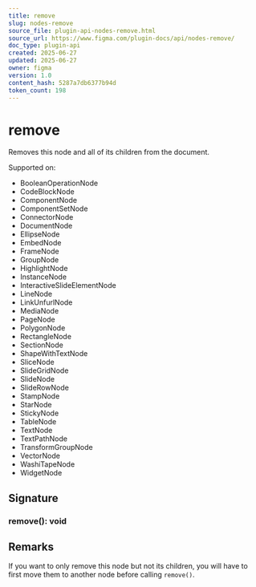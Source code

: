 ```yaml
---
title: remove
slug: nodes-remove
source_file: plugin-api-nodes-remove.html
source_url: https://www.figma.com/plugin-docs/api/nodes-remove/
doc_type: plugin-api
created: 2025-06-27
updated: 2025-06-27
owner: figma
version: 1.0
content_hash: 5287a7db6377b94d
token_count: 198
---
```

# remove

Removes this node and all of its children from the document.

 Supported on:

- BooleanOperationNode
- CodeBlockNode
- ComponentNode
- ComponentSetNode
- ConnectorNode
- DocumentNode
- EllipseNode
- EmbedNode
- FrameNode
- GroupNode
- HighlightNode
- InstanceNode
- InteractiveSlideElementNode
- LineNode
- LinkUnfurlNode
- MediaNode
- PageNode
- PolygonNode
- RectangleNode
- SectionNode
- ShapeWithTextNode
- SliceNode
- SlideGridNode
- SlideNode
- SlideRowNode
- StampNode
- StarNode
- StickyNode
- TableNode
- TextNode
- TextPathNode
- TransformGroupNode
- VectorNode
- WashiTapeNode
- WidgetNode

## Signature

### remove(): void

## Remarks

If you want to only remove this node but not its children, you will have to first move them to another node before calling `remove()`.